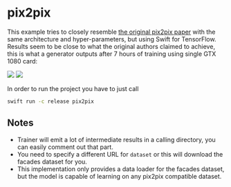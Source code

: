 # pix2pix

This example tries to closely resemble [the original pix2pix paper](https://arxiv.org/abs/1611.07004) with the same architecture and hyper-parameters, but using Swift for TensorFlow. Results seem to be close to what the original authors claimed to achieve, this is what a generator outputs after 7 hours of training using single GTX 1080 card:

![](https://i.imgur.com/Od9dfe8.jpg)
![](https://i.imgur.com/zQxPCAd.jpg)

In order to run the project you have to just call 

```bash
swift run -c release pix2pix
```


## Notes

- Trainer will emit a lot of intermediate results in a calling directory, you can easily comment out that part. 
- You need to specify a different URL for `dataset` or this will download the facades dataset for you.
- This implementation only provides a data loader for the facades dataset, but the model is capable of learning on any pix2pix compatible dataset.
